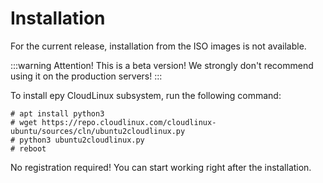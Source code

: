 # Installation

For the current release, installation from the ISO images is not available.

:::warning Attention!
This is a beta version! We strongly don't recommend using it on the production servers!
:::

To install еру CloudLinux subsystem, run the following command:

```
# apt install python3
# wget https://repo.cloudlinux.com/cloudlinux-ubuntu/sources/cln/ubuntu2cloudlinux.py
# python3 ubuntu2cloudlinux.py
# reboot
```

No registration required! You can start working right after the installation.

